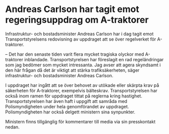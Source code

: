 # Andreas Carlson har tagit emot regeringsuppdrag om A-traktorer

Infrastruktur- och bostadsminister Andreas Carlson har i dag tagit emot Transportstyrelsens redovisning av uppdraget att se över regelverket för A-traktorer.

– Det har den senaste tiden varit flera mycket tragiska olyckor med A-traktorer inblandade. Transportstyrelsen har föreslagit en rad regeländringar som jag bedömer som mycket intressanta. Jag avser att agera skyndsamt i den här frågan då det är viktigt att stärka trafiksäkerheten, säger infrastruktur- och bostadsminister Andreas Carlson.

I uppdraget har ingått att se över behovet av utökade eller skärpta krav på säkerheten för A-traktorer, exempelvis bälteskrav. Transportstyrelsen har också inom ramen för uppdraget tittat på reglerna kring hastighet. Transportstyrelsen har även haft i uppgift att samråda med Polismyndigheten under hela genomförandet av uppdraget. Polismyndigheten har också delgett ministern sina synpunkter.

Ministern finns tillgänglig för kommentarer till media via sin presskontakt nedan.
